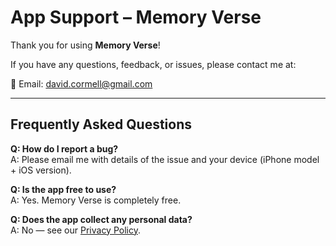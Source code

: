 # App Support – Memory Verse

Thank you for using **Memory Verse**!

If you have any questions, feedback, or issues, please contact me at:

📧 Email: [david.cormell@gmail.com](mailto:david.cormell@gmail.com)

---

## Frequently Asked Questions

**Q: How do I report a bug?**  
A: Please email me with details of the issue and your device (iPhone model + iOS version).

**Q: Is the app free to use?**  
A: Yes. Memory Verse is completely free.

**Q: Does the app collect any personal data?**  
A: No — see our [Privacy Policy](privacy.html).
